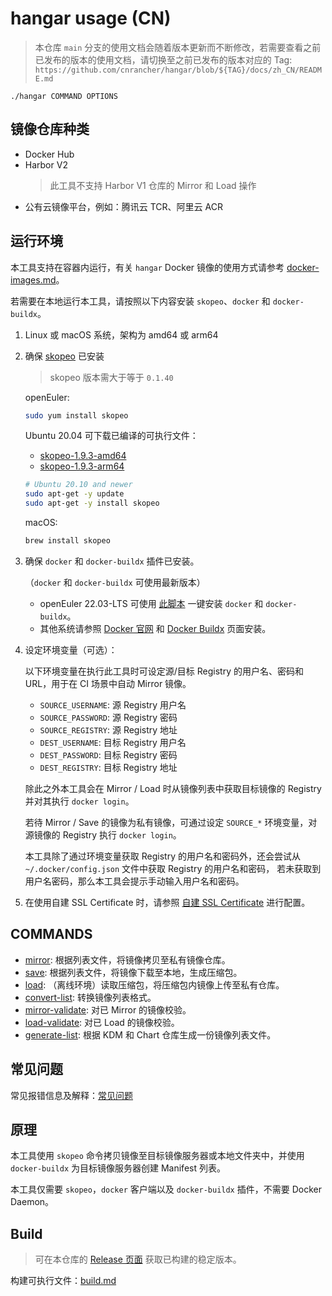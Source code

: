 # hangar usage (CN)

> 本仓库 `main` 分支的使用文档会随着版本更新而不断修改，若需要查看之前已发布的版本的使用文档，请切换至之前已发布的版本对应的 Tag:
> `https://github.com/cnrancher/hangar/blob/${TAG}/docs/zh_CN/README.md`

```
./hangar COMMAND OPTIONS
```

## 镜像仓库种类

- Docker Hub
- Harbor V2
    > 此工具不支持 Harbor V1 仓库的 Mirror 和 Load 操作
- 公有云镜像平台，例如：腾讯云 TCR、阿里云 ACR

## 运行环境

本工具支持在容器内运行，有关 `hangar` Docker 镜像的使用方式请参考 [docker-images.md](./docker-images.md)。

若需要在本地运行本工具，请按照以下内容安装 `skopeo`、`docker` 和 `docker-buildx`。

1. Linux 或 macOS 系统，架构为 amd64 或 arm64
1. 确保 [skopeo](https://github.com/containers/skopeo/blob/main/install.md) 已安装

    > skopeo 版本需大于等于 `0.1.40`

    openEuler:

    ```sh
    sudo yum install skopeo
    ```

    Ubuntu 20.04 可下载已编译的可执行文件：
    - [skopeo-1.9.3-amd64](https://starry-public-files.s3.ap-northeast-1.amazonaws.com/skopeo/amd64/1.9.3/skopeo)
    - [skopeo-1.9.3-arm64](https://starry-public-files.s3.ap-northeast-1.amazonaws.com/skopeo/arm64/1.9.3/skopeo)

    ``` sh
    # Ubuntu 20.10 and newer
    sudo apt-get -y update
    sudo apt-get -y install skopeo
    ```

    macOS:

    ```sh
    brew install skopeo
    ```

1. 确保 `docker` 和 `docker-buildx` 插件已安装。

    （`docker` 和 `docker-buildx` 可使用最新版本）

    - openEuler 22.03-LTS 可使用 [此脚本](https://github.com/cnrancher/euler-packer/blob/main/scripts/others/install-docker.sh) 一键安装 `docker` 和 `docker-buildx`。
    - 其他系统请参照 [Docker 官网](https://docs.docker.com/get-docker/) 和 [Docker Buildx](https://docs.docker.com/build/install-buildx/) 页面安装。

1. 设定环境变量（可选）：

    以下环境变量在执行此工具时可设定源/目标 Registry 的用户名、密码和 URL，用于在 CI 场景中自动 Mirror 镜像。
    - `SOURCE_USERNAME`: 源 Registry 用户名
    - `SOURCE_PASSWORD`: 源 Registry 密码
    - `SOURCE_REGISTRY`: 源 Registry 地址
    - `DEST_USERNAME`: 目标 Registry 用户名
    - `DEST_PASSWORD`: 目标 Registry 密码
    - `DEST_REGISTRY`: 目标 Registry 地址

    除此之外本工具会在 Mirror / Load 时从镜像列表中获取目标镜像的 Registry 并对其执行 `docker login`。

    若待 Mirror / Save 的镜像为私有镜像，可通过设定 `SOURCE_*` 环境变量，对源镜像的 Registry 执行 `docker login`。

    本工具除了通过环境变量获取 Registry 的用户名和密码外，还会尝试从 `~/.docker/config.json` 文件中获取 Registry 的用户名和密码，
    若未获取到用户名密码，那么本工具会提示手动输入用户名和密码。

1. 在使用自建 SSL Certificate 时，请参照 [自建 SSL Certificate](./self-signed-ssl.md) 进行配置。

## COMMANDS

- [mirror](./mirror.md): 根据列表文件，将镜像拷贝至私有镜像仓库。
- [save](./save.md): 根据列表文件，将镜像下载至本地，生成压缩包。
- [load](./load.md): （离线环境）读取压缩包，将压缩包内镜像上传至私有仓库。
- [convert-list](./convert-list.md): 转换镜像列表格式。
- [mirror-validate](./mirror-validate.md): 对已 Mirror 的镜像校验。
- [load-validate](./load-validate.md): 对已 Load 的镜像校验。
- [generate-list](./generate-list.md): 根据 KDM 和 Chart 仓库生成一份镜像列表文件。

## 常见问题

常见报错信息及解释：[常见问题](./questions.md)

## 原理

本工具使用 `skopeo` 命令拷贝镜像至目标镜像服务器或本地文件夹中，并使用 `docker-buildx` 为目标镜像服务器创建 Manifest 列表。

本工具仅需要 `skopeo`，`docker` 客户端以及 `docker-buildx` 插件，不需要 Docker Daemon。

## Build

> 可在本仓库的 [Release 页面](https://github.com/cnrancher/hangar/releases) 获取已构建的稳定版本。

构建可执行文件：[build.md](./build.md)
